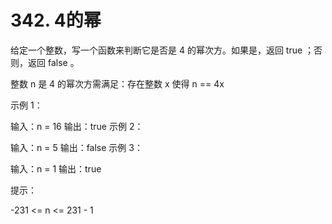 # 342. 4的幂
  给定一个整数，写一个函数来判断它是否是 4 的幂次方。如果是，返回 true ；否则，返回 false 。
  
  整数 n 是 4 的幂次方需满足：存在整数 x 使得 n == 4x
  
   
  
  示例 1：
  
  输入：n = 16
  输出：true
  示例 2：
  
  输入：n = 5
  输出：false
  示例 3：
  
  输入：n = 1
  输出：true
   
  
  提示：
  
  -231 <= n <= 231 - 1
   
